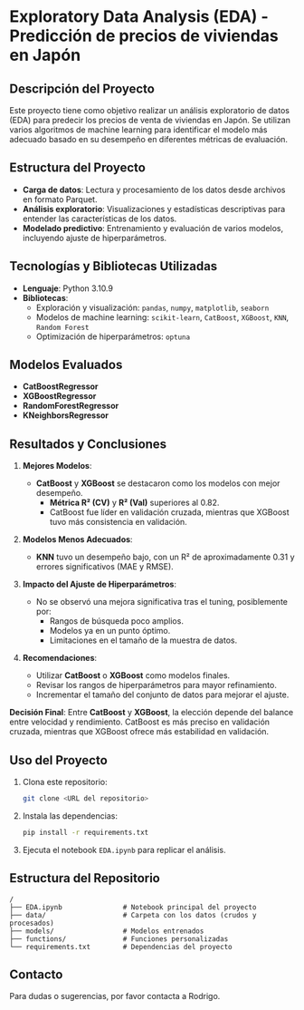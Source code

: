 # Exploratory Data Analysis (EDA) - Predicción de precios de viviendas en Japón

## Descripción del Proyecto
Este proyecto tiene como objetivo realizar un análisis exploratorio de datos (EDA) para predecir los precios de venta de viviendas en Japón. Se utilizan varios algoritmos de machine learning para identificar el modelo más adecuado basado en su desempeño en diferentes métricas de evaluación.

## Estructura del Proyecto
- **Carga de datos**: Lectura y procesamiento de los datos desde archivos en formato Parquet.
- **Análisis exploratorio**: Visualizaciones y estadísticas descriptivas para entender las características de los datos.
- **Modelado predictivo**: Entrenamiento y evaluación de varios modelos, incluyendo ajuste de hiperparámetros.

## Tecnologías y Bibliotecas Utilizadas
- **Lenguaje**: Python 3.10.9
- **Bibliotecas**:
  - Exploración y visualización: `pandas`, `numpy`, `matplotlib`, `seaborn`
  - Modelos de machine learning: `scikit-learn`, `CatBoost`, `XGBoost`, `KNN`, `Random Forest`
  - Optimización de hiperparámetros: `optuna`

## Modelos Evaluados
- **CatBoostRegressor**
- **XGBoostRegressor**
- **RandomForestRegressor**
- **KNeighborsRegressor**

## Resultados y Conclusiones
1. **Mejores Modelos**:
   - **CatBoost** y **XGBoost** se destacaron como los modelos con mejor desempeño.
     - **Métrica R² (CV)** y **R² (Val)** superiores al 0.82.
     - CatBoost fue líder en validación cruzada, mientras que XGBoost tuvo más consistencia en validación.

2. **Modelos Menos Adecuados**:
   - **KNN** tuvo un desempeño bajo, con un R² de aproximadamente 0.31 y errores significativos (MAE y RMSE).

3. **Impacto del Ajuste de Hiperparámetros**:
   - No se observó una mejora significativa tras el tuning, posiblemente por:
     - Rangos de búsqueda poco amplios.
     - Modelos ya en un punto óptimo.
     - Limitaciones en el tamaño de la muestra de datos.

4. **Recomendaciones**:
   - Utilizar **CatBoost** o **XGBoost** como modelos finales.
   - Revisar los rangos de hiperparámetros para mayor refinamiento.
   - Incrementar el tamaño del conjunto de datos para mejorar el ajuste.

**Decisión Final**: Entre **CatBoost** y **XGBoost**, la elección depende del balance entre velocidad y rendimiento. CatBoost es más preciso en validación cruzada, mientras que XGBoost ofrece más estabilidad en validación.

## Uso del Proyecto
1. Clona este repositorio:
   ```bash
   git clone <URL del repositorio>
   ```
2. Instala las dependencias:
   ```bash
   pip install -r requirements.txt
   ```
3. Ejecuta el notebook `EDA.ipynb` para replicar el análisis.

## Estructura del Repositorio
```
/
├── EDA.ipynb               # Notebook principal del proyecto
├── data/                   # Carpeta con los datos (crudos y procesados)
├── models/                 # Modelos entrenados
├── functions/              # Funciones personalizadas
└── requirements.txt        # Dependencias del proyecto
```

## Contacto
Para dudas o sugerencias, por favor contacta a Rodrigo.

